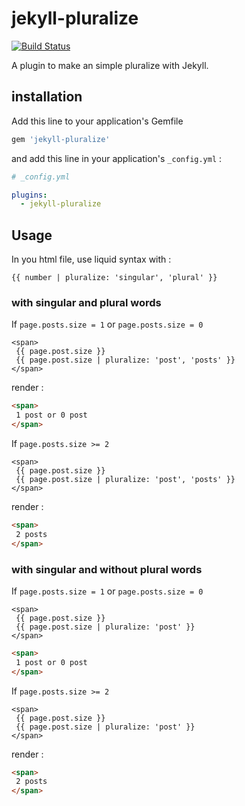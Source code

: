 # jekyll-pluralize

[![Build Status](https://travis-ci.com/fusco/jekyll-pluralize.svg?token=3MyQnqkrgpzDsKfyWtLB&branch=main)](https://travis-ci.com/fusco/jekyll-pluralize)

A plugin to make an simple pluralize with Jekyll.

## installation

Add this line to your application's Gemfile

```ruby
gem 'jekyll-pluralize'
```

and add this line in your application's `_config.yml` :

```yml
# _config.yml

plugins:
  - jekyll-pluralize
```

## Usage

In you html file, use liquid syntax with :

```liquid
{{ number | pluralize: 'singular', 'plural' }}
```
### with singular and plural words

If `page.posts.size = 1` or `page.posts.size = 0`

```liquid
<span>
 {{ page.post.size }}
 {{ page.post.size | pluralize: 'post', 'posts' }}
</span>
```

render :

```html
<span>
 1 post or 0 post
</span>
```

If `page.posts.size >= 2`

```liquid
<span>
 {{ page.post.size }}  
 {{ page.post.size | pluralize: 'post', 'posts' }}
</span>
```

render :

```html
<span>
 2 posts
</span>
```
 ### with singular and without plural words

If `page.posts.size = 1` or `page.posts.size = 0`

```liquid
<span>
 {{ page.post.size }}  
 {{ page.post.size | pluralize: 'post' }}
</span>
```

```html
<span>
 1 post or 0 post
</span>
```
If `page.posts.size >= 2`

```liquid
<span>
 {{ page.post.size }}  
 {{ page.post.size | pluralize: 'post' }}
</span>
```

render :

```html
<span>
 2 posts
</span>
```